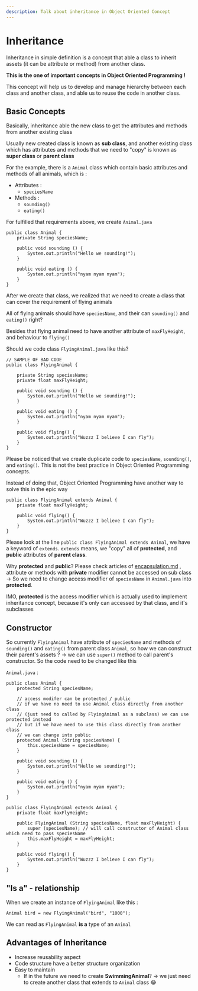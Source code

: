 ```yaml
---
description: Talk about inheritance in Object Oriented Concept
---
```


# Inheritance

Inheritance in simple definition is a concept that able a class to inherit assets (it can be attribute or method) from another class.

**This is the one of important concepts in Object Oriented Programming !**

This concept will help us to develop and manage hierarchy between each class and another class, and able us to reuse the code in another class.

## Basic Concepts

Basically, inheritance able the new class to get the attributes and methods from another existing class

Usually new created class is known as **sub class**, and another existing class which has attributes and methods that we need to "copy" is known as **super class** or **parent class**

For the example, there is a `Animal` class which contain basic attributes and methods of all animals, which is :&#x20;

* Attributes :&#x20;
  * `speciesName`
* Methods :&#x20;
  * `sounding()`
  * `eating()`

For fulfilled that requirements above, we create `Animal.java`

```
public class Animal {
    private String speciesName;
    
    public void sounding () {
        System.out.println("Hello we sounding!");
    }
    
    public void eating () {
        System.out.println("nyam nyam nyam");
    }
}
```

After we create that class, we realized that we need to create a class that can cover the requirement of flying animals

All of flying animals should have `speciesName`, and their can `sounding()` and `eating()` right?

Besides that flying animal need to have another attribute of `maxFlyHeight`, and behaviour to `flying()`

Should we code class `FlyingAnimal.java` like this?

```
// SAMPLE OF BAD CODE
public class FlyingAnimal {
    
    private String speciesName;
    private float maxFlyHeight;
    
    public void sounding () {
        System.out.println("Hello we sounding!");
    }
    
    public void eating () {
        System.out.println("nyam nyam nyam");
    }
    
    public void flying() {
        System.out.println("Wuzzz I believe I can fly");
    }
} 
```

Please be noticed that we create duplicate code to `speciesName`, `sounding()`, and `eating()`. This is not the best practice in Object Oriented Programming concepts.

Instead of doing that, Object Oriented Programming have another way to solve this in the epic way

```
public class FlyingAnimal extends Animal {
    private float maxFlyHeight;
    
    public void flying() {
        System.out.println("Wuzzz I believe I can fly");
    }
}
```

Please look at the line `public class FlyingAnimal extends Animal`, we have a keyword of `extends`. `extends` means, we "copy" all of **protected**, and **public** attributes of **parent class**.

Why **protected** and **public**? Please check articles of [encapsulation.md](encapsulation.md "mention") , attribute or methods with **private** modifier cannot be accessed on sub class -> So we need to change access modifier of `speciesName` in `Animal.java` into **protected**.

IMO, **protected** is the access modifier which is actually used to implement inheritance concept, because it's only can accessed by that class, and it's subclasses

## Constructor

So currently `FlyingAnimal` have attribute of `speciesName` and methods of `sounding()` and `eating()` from parent class `Animal`, so how we can construct their parent's assets ? -> we can use `super()` method to call parent's constructor. So the code need to be changed like this

`Animal.java` :&#x20;

```
public class Animal {
    protected String speciesName;
    
    // access modifer can be protected / public
    // if we have no need to use Animal class directly from another class
    // (just need to called by FlyingAnimal as a subclass) we can use protected instead
    // but if we have need to use this class directly from another class
    // we can change into public
    protected Animal (String speciesName) {
        this.speciesName = speciesName;
    }
    
    public void sounding () {
        System.out.println("Hello we sounding!");
    }
    
    public void eating () {
        System.out.println("nyam nyam nyam");
    }
}
```

```
public class FlyingAnimal extends Animal {
    private float maxFlyHeight;
    
    public FlyingAnimal (String speciesName, float maxFlyHeight) {
        super (speciesName); // will call constructor of Animal class which need to pass speciesName
        this.maxFlyHeight = maxFlyHeight;
    }
    
    public void flying() {
        System.out.println("Wuzzz I believe I can fly");
    }
}
```

## "Is a" - relationship

When we create an instance of `FlyingAnimal` like this :&#x20;

```
Animal bird = new FlyingAnimal("bird", "1000");
```

We can read as `FlyingAnimal` **is a** type of an `Animal`

## Advantages of Inheritance

* Increase reusability aspect
* Code structure have a better structure organization
* Easy to maintain
  * If in the future we need to create **SwimmingAnimal**? -> we just need to create another class that extends to `Animal` class :joy:
